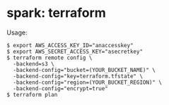 spark: terraform
================

Usage:

    $ export AWS_ACCESS_KEY_ID="anaccesskey" 
    $ export AWS_SECRET_ACCESS_KEY="asecretkey"
    $ terraform remote config \
      -backend=s3 \
      -backend-config="bucket=(YOUR_BUCKET_NAME)" \
      -backend-config="key=terraform.tfstate" \
      -backend-config="region=(YOUR_BUCKET_REGION)" \
      -backend-config="encrypt=true"
    $ terraform plan
